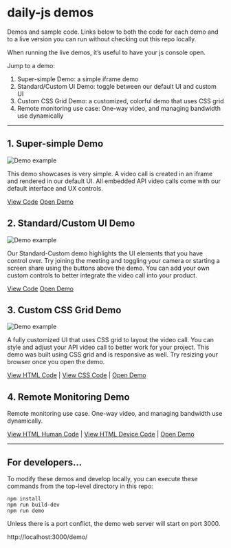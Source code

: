 # daily-js demos

Demos and sample code. Links below to both the code for each demo and to a live version you can run without checking out this repo locally.

When running the live demos, it’s useful to have your js console open.

Jump to a demo:

1) Super-simple Demo: a simple iframe demo
2) Standard/Custom UI Demo: toggle between our default UI and custom UI
3) Custom CSS Grid Demo: a customized, colorful demo that uses CSS grid
4) Remote monitoring use case: One-way video, and managing bandwidth use dynamically

---

## 1. Super-simple Demo

![Demo example](https://raw.githubusercontent.com/daily-co/daily-js/demo-readme-images/demo/image-demo-simple.png)

This demo showcases is very simple. A video call is created in an iframe and rendered in our default UI. All embedded API video calls come with our default interface and UX controls.

<div class="buttons">
  <a href="https://github.com/daily-co/daily-js/blob/master/demo/simple.html" class="buttonCode">View Code</a>
  <a href="https://daily-co.github.io/daily-js/demo/simple.html" class="buttonDemo">Open Demo</a>
</div>

## 2. Standard/Custom UI Demo

![Demo example](https://raw.githubusercontent.com/daily-co/daily-js/demo-readme-images/demo/image-demo-basics.png)

Our Standard-Custom demo highlights the UI elements that you have control over. Try joining the meeting and toggling your camera or starting a screen share using the buttons above the demo. You can add your own custom controls to better integrate the video call into your product.

<div class="buttons">
  <a href="https://github.com/daily-co/daily-js/blob/master/demo/basics.html" class="buttonCode">View Code</a>
  <a href="https://daily-co.github.io/daily-js/demo/basics.html" class="buttonDemo">Open Demo</a>
</div>


## 3. Custom CSS Grid Demo

![Demo example](https://raw.githubusercontent.com/daily-co/daily-js/demo-readme-images/demo/image-demo-css-grid.png)

A fully customized UI that uses CSS grid to layout the video call. You can style and adjust your API video call to better work for your project. This demo was built using CSS grid and is responsive as well. Try resizing your browser once you open the demo.

[View HTML Code](https://github.com/daily-co/daily-js/blob/master/demo/demo-css-grid.html) | [View CSS Code](https://github.com/daily-co/daily-js/blob/master/demo/demo-css-grid.css) | [Open Demo](https://daily-co.github.io/daily-js/demo/demo-css-grid.html)

## 4. Remote Monitoring Demo

Remote monitoring use case. One-way video, and managing bandwidth use dynamically.

[View HTML Human Code](https://github.com/daily-co/daily-js/blob/master/demo/remote-monitoring-human.html) | [View HTML Device Code](https://github.com/daily-co/daily-js/blob/master/demo/remote-monitoring-device.html) | [Open Demo](https://daily-co.github.io/daily-js/demo/remote-monitoring-human.html)

---

## For developers...

To modify these demos and develop locally, you can execute these
commands from the top-level directory in this repo:

```
npm install
npm run build-dev
npm run demo
```

Unless there is a port conflict, the demo web server will start on port 3000.

http://localhost:3000/demo/
